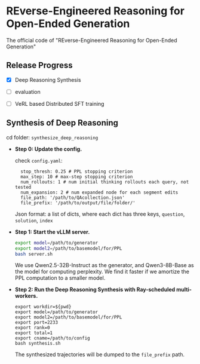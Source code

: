 # REverse-Engineered Reasoning for Open-Ended Generation
The official code of "REverse-Engineered Reasoning for Open-Ended Generation"

## Release Progress
- [x] Deep Reasoning Synthesis

- [ ] evaluation

- [ ] VeRL based Distributed SFT training

## Synthesis of Deep Reasoning
cd folder: `synthesize_deep_reasoning`

- **Step 0: Update the config.**

  check `config.yaml`:
    ```
      stop_thresh: 0.25 # PPL stopping criterion
      max_step: 10 # max-step stopping criterion
      num_rollouts: 1 # num initial thinking rollouts each query, not tested
      num_expansion: 2 # num expanded node for each segment edits
      file_path: '/path/to/QAcollection.json'
      file_prefix: '/path/to/output/file/folder/'
    ```
  Json format: a list of dicts, where each dict has three keys, `question`, `solution`, `index`

- **Step 1: Start the vLLM server.**
  ```bash 
  export model=/path/to/generator
  export model2=/path/to/basemodel/for/PPL
  bash server.sh
  ```
  We use Qwen2.5-32B-Instruct as the generator, and Qwen3-8B-Base as the model for computing perplexity. We find it faster if we amortize the PPL computation to a smaller model. 

- **Step 2: Run the Deep Reasoning Synthesis with Ray-scheduled multi-workers.**
  ```
  export workdir=${pwd}
  export model=/path/to/generator
  export model2=/path/to/basemodel/for/PPL
  export port=2233
  export rank=0 
  export total=1
  export cname=/path/to/config
  bash synthesis.sh
  ```
  The synthesized trajectories will be dumped to the `file_prefix` path. 
